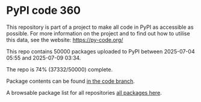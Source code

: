 # PyPI code 360

This repository is part of a project to make all code in PyPI as accessible as possible. For more information 
on the project and to find out how to utilise this data, see the website: https://py-code.org/

This repo contains 50000 packages uploaded to PyPI between 
2025-07-04 05:55 and 2025-07-09 03:34.

The repo is 74% (37332/50000) complete.

Package contents can be found [in the code branch](https://github.com/pypi-data/pypi-mirror-360/tree/code/packages).

A browsable package list for all repositories [all packages here](https://py-code.org/repositories/pypi-mirror-360).


